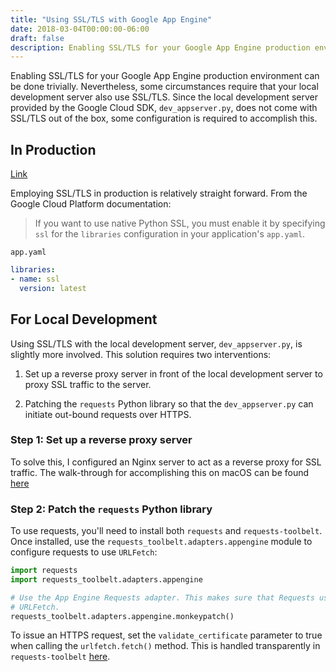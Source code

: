```yaml
---
title: "Using SSL/TLS with Google App Engine"
date: 2018-03-04T00:00:00-06:00
draft: false
description: Enabling SSL/TLS for your Google App Engine production environment can be done trivially. Nevertheless, some circumstances require that your local development server also use SSL/TLS. Since the local development server provided by the Google Cloud SDK, dev_appserver.py, does not come with SSL/TLS out of the box, some configuration is required to accomplish this.
---
```


Enabling SSL/TLS for your Google App Engine production environment can be done trivially. Nevertheless, some circumstances require that your local development server also use SSL/TLS. Since the local development server provided by the Google Cloud SDK, `dev_appserver.py`, does not come with SSL/TLS out of the box, some configuration is required to accomplish this.

## In Production
[Link](https://cloud.google.com/appengine/docs/standard/python/sockets/ssl_support)

Employing SSL/TLS in production is relatively straight forward. From the Google Cloud Platform documentation:

> If you want to use native Python SSL, you must enable it by specifying `ssl` for the `libraries` configuration in your application's `app.yaml`.

`app.yaml`

```yaml
libraries:
- name: ssl
  version: latest
```

## For Local Development

Using SSL/TLS with the local development server, `dev_appserver.py`, is slightly more involved. This solution requires two interventions:

1. Set up a reverse proxy server in front of the local development server to proxy SSL traffic to the server.

2. Patching the `requests` Python library so that the `dev_appserver.py` can initiate out-bound requests over HTTPS.


### Step 1: Set up a reverse proxy server

To solve this, I configured an Nginx server to act as a reverse proxy for SSL traffic. The walk-through for accomplishing this on macOS can be found [here](https://nickolaskraus.io/articles/how-to-create-a-self-signed-certificate-for-nginx-on-macos)

### Step 2: Patch the `requests` Python library

To use requests, you'll need to install both `requests` and `requests-toolbelt`. Once installed, use the `requests_toolbelt.adapters.appengine` module to configure requests to use `URLFetch`:

```python
import requests
import requests_toolbelt.adapters.appengine

# Use the App Engine Requests adapter. This makes sure that Requests uses
# URLFetch.
requests_toolbelt.adapters.appengine.monkeypatch()
```

To issue an HTTPS request, set the `validate_certificate` parameter to true when calling the `urlfetch.fetch()` method. This is handled transparently in `requests-toolbelt` [here](https://github.com/requests/toolbelt/blob/master/requests_toolbelt/adapters/appengine.py#L175).
